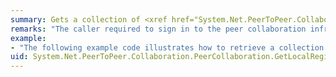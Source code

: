 ```yaml
---
summary: Gets a collection of <xref href="System.Net.PeerToPeer.Collaboration.PeerApplication"></xref> objects that are registered on the local machine.
remarks: "The caller required to sign in to the peer collaboration infrastructure via the <xref:System.Net.PeerToPeer.Collaboration.PeerCollaboration.SignIn%2A> method or prior to the use of this method.  \n  \n Access to this property requires a <xref:System.Security.Permissions.PermissionState> of <xref:System.Security.Permissions.PermissionState>. This state is created when the <xref:System.Net.PeerToPeer.Collaboration.Peer> collaboration session begins."
example:
- "The following example code illustrates how to retrieve a collection of applications registered with the Collaboration infrastructure:  \n  \n [!code-csharp[NCLPNRPContacts#5](~/samples/snippets/csharp/VS_Snippets_Remoting/NCLPNRPContacts/CS/NCLPNRPContacts.cs#5)]"
uid: System.Net.PeerToPeer.Collaboration.PeerCollaboration.GetLocalRegisteredApplications*
---
```

